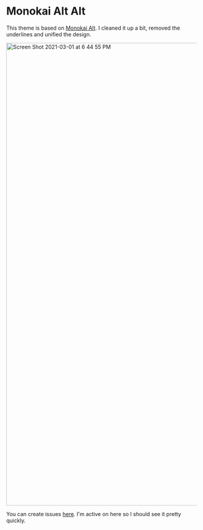 # Monokai Alt Alt
This theme is based on [Monokai Alt](https://github.com/sarcadass/vscode-monokai-alt). I cleaned it up a bit, removed the underlines and unified the design.

<img width="1222" alt="Screen Shot 2021-03-01 at 6 44 55 PM" src="https://user-images.githubusercontent.com/39813066/109584376-96f5d400-7abe-11eb-9331-af5d17604994.png">


You can create issues [here](issues). I'm active on here so I should see it pretty quickly.
